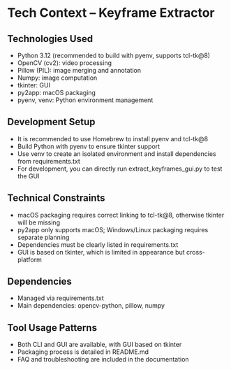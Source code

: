# Tech Context – Keyframe Extractor

## Technologies Used
- Python 3.12 (recommended to build with pyenv, supports tcl-tk@8)
- OpenCV (cv2): video processing
- Pillow (PIL): image merging and annotation
- Numpy: image computation
- tkinter: GUI
- py2app: macOS packaging
- pyenv, venv: Python environment management

## Development Setup
- It is recommended to use Homebrew to install pyenv and tcl-tk@8
- Build Python with pyenv to ensure tkinter support
- Use venv to create an isolated environment and install dependencies from requirements.txt
- For development, you can directly run extract_keyframes_gui.py to test the GUI

## Technical Constraints
- macOS packaging requires correct linking to tcl-tk@8, otherwise tkinter will be missing
- py2app only supports macOS; Windows/Linux packaging requires separate planning
- Dependencies must be clearly listed in requirements.txt
- GUI is based on tkinter, which is limited in appearance but cross-platform

## Dependencies
- Managed via requirements.txt
- Main dependencies: opencv-python, pillow, numpy

## Tool Usage Patterns
- Both CLI and GUI are available, with GUI based on tkinter
- Packaging process is detailed in README.md
- FAQ and troubleshooting are included in the documentation
